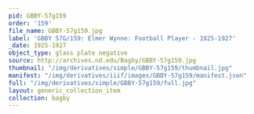 ```yaml
---
pid: GBBY-57g159
order: '159'
file_name: GBBY-57g159.jpg
label: 'GBBY 57G/159: Elmer Wynne: Football Player - 1925-1927'
_date: 1925-1927
object_type: glass plate negative
source: http://archives.nd.edu/Bagby/GBBY-57g159.jpg
thumbnail: "/img/derivatives/simple/GBBY-57g159/thumbnail.jpg"
manifest: "/img/derivatives/iiif/images/GBBY-57g159/manifest.json"
full: "/img/derivatives/simple/GBBY-57g159/full.jpg"
layout: generic_collection_item
collection: bagby
---
```

